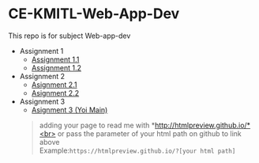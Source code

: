 # CE-KMITL-Web-App-Dev

This repo is for subject Web-app-dev

- Assignment 1
  - [Assignment 1.1](https://htmlpreview.github.io/?https://github.com/Patiyut1807/CE-KMITL-Web-App-Dev/blob/main/1/1.html)
  - [Assignment 1.2](https://htmlpreview.github.io/?https://github.com/Patiyut1807/CE-KMITL-Web-App-Dev/blob/main/1/2.html)
- Assignment 2
  - [Asignment 2.1](https://htmlpreview.github.io/?https://github.com/Patiyut1807/CE-KMITL-Web-App-Dev/blob/main/2/64010479_1.html)
  - [Asignment 2.2](https://htmlpreview.github.io/?https://github.com/Patiyut1807/CE-KMITL-Web-App-Dev/blob/main/2/64010479_2.html)
- Assignment 3
  - [Asignment 3 (Yoi Main)](https://htmlpreview.github.io/?https://github.com/Patiyut1807/CE-KMITL-Web-App-Dev/blob/main/Assignment%203/index.html)
  > adding your page to read me with *http://htmlpreview.github.io/*<br>
  > or
  > pass the parameter of your html path on github to link above<br>
  > Example:`https://htmlpreview.github.io/?[your html path]`
